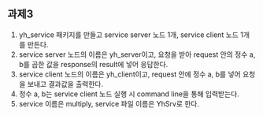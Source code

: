 ## 과제3
1. yh_service 패키지를 만들고 service server 노드 1개, service client 노드 1개를 만든다.
2. service server 노드의 이름은 yh_server이고, 요청을 받아 request 안의 정수 a, b를 곱한 값을 response의 result에 넣어 응답한다.
3. service client 노드의 이름은 yh_client이고, request 안에 정수 a, b를 넣어 요청을 보내고 결과값을 출력한다.
4. 정수 a, b는 service client 노드 실행 시 command line을 통해 입력받는다.
5. service 이름은 multiply, service 파일 이름은 YhSrv로 한다.